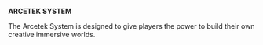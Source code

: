 **ARCETEK SYSTEM**

The Arcetek System is designed to give players the power to build their own creative immersive worlds.
